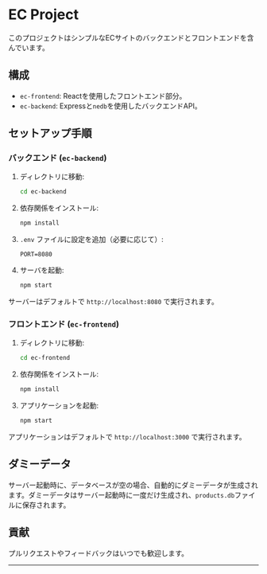 # EC Project

このプロジェクトはシンプルなECサイトのバックエンドとフロントエンドを含んでいます。

## 構成

- `ec-frontend`: Reactを使用したフロントエンド部分。
- `ec-backend`: Expressと`nedb`を使用したバックエンドAPI。

## セットアップ手順

### バックエンド (`ec-backend`)

1. ディレクトリに移動:

    ```bash
    cd ec-backend
    ```

2. 依存関係をインストール:

    ```bash
    npm install
    ```

3. `.env` ファイルに設定を追加（必要に応じて）:

    ```
    PORT=8080
    ```

4. サーバを起動:

    ```bash
    npm start
    ```

サーバーはデフォルトで `http://localhost:8080` で実行されます。

### フロントエンド (`ec-frontend`)

1. ディレクトリに移動:

    ```bash
    cd ec-frontend
    ```

2. 依存関係をインストール:

    ```bash
    npm install
    ```

3. アプリケーションを起動:

    ```bash
    npm start
    ```

アプリケーションはデフォルトで `http://localhost:3000` で実行されます。

## ダミーデータ

サーバー起動時に、データベースが空の場合、自動的にダミーデータが生成されます。ダミーデータはサーバー起動時に一度だけ生成され、`products.db`ファイルに保存されます。

## 貢献

プルリクエストやフィードバックはいつでも歓迎します。

---
